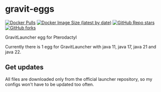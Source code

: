 # gravit-eggs

[![Docker Pulls](https://img.shields.io/docker/pulls/enchald/gravit-core?style=for-the-badge&logo=Docker&labelColor=1A222E&color=242B36&logoColor=white)](https://hub.docker.com/repository/docker/enchald/gravit-core)
[![Docker Image Size (latest by date)](https://img.shields.io/docker/image-size/enchald/gravit-core?label=Image%20size&sort=date&style=for-the-badge&logo=Docker&labelColor=1A222E&color=242B36&logoColor=white)](https://hub.docker.com/repository/docker/enchald/gravit-core)
[![GitHub Repo stars](https://img.shields.io/github/stars/gravit-core/gravit-eggs?label=GitHub%20Stars&style=for-the-badge&logo=Github&labelColor=1A222E&color=242B36)](https://github.com/gravit-core/gravit-eggs)
[![GitHub forks](https://img.shields.io/github/forks/gravit-core/gravit-eggs?label=GitHub%20Forks&style=for-the-badge&logo=Github&labelColor=1A222E&color=242B36)](https://github.com/gravit-core/gravit-eggs)

GravitLauncher egg for Pterodactyl

Currently there is 1 egg for GravitLauncher with java 11, java 17, java 21 and java 22.

## Get updates

All files are downloaded only from the official launcher repository, so my configs won't have to be updated too often.

